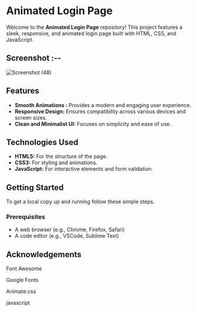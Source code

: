# Animated Login Page  

Welcome to the **Animated Login Page** repository! This project features a sleek, responsive, and animated login page built with HTML, CSS, and JavaScript.

## Screenshot :--

![Screenshot (48)](https://github.com/user-attachments/assets/357fc42d-19b7-449f-8d06-1a768b96312a)


## Features

- **Smooth Animations :** Provides a modern and engaging user experience.
- **Responsive Design:** Ensures compatibility across various devices and screen sizes.
- **Clean and Minimalist UI:** Focuses on simplicity and ease of use.

## Technologies Used

- **HTML5:** For the structure of the page.
- **CSS3:** For styling and animations.
- **JavaScript:** For interactive elements and form validation.

## Getting Started

To get a local copy up and running follow these simple steps.

### Prerequisites

- A web browser (e.g., Chrome, Firefox, Safari)
- A code editor (e.g., VSCode, Sublime Text)
 ## Acknowledgements
Font Awesome

Google Fonts

Animate.css

javascript